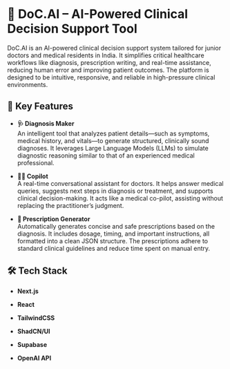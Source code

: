 # 🧠 DoC.AI – AI-Powered Clinical Decision Support Tool

DoC.AI is an AI-powered clinical decision support system tailored for junior doctors and medical residents in India. It simplifies critical healthcare workflows like diagnosis, prescription writing, and real-time assistance, reducing human error and improving patient outcomes. The platform is designed to be intuitive, responsive, and reliable in high-pressure clinical environments.

## 🚀 Key Features

- **🩺 Diagnosis Maker**  
  An intelligent tool that analyzes patient details—such as symptoms, medical history, and vitals—to generate structured, clinically sound diagnoses. It leverages Large Language Models (LLMs) to simulate diagnostic reasoning similar to that of an experienced medical professional.

- **👨‍⚕️ Copilot**  
  A real-time conversational assistant for doctors. It helps answer medical queries, suggests next steps in diagnosis or treatment, and supports clinical decision-making. It acts like a medical co-pilot, assisting without replacing the practitioner’s judgment.

- **💊 Prescription Generator**  
  Automatically generates concise and safe prescriptions based on the diagnosis. It includes dosage, timing, and important instructions, all formatted into a clean JSON structure. The prescriptions adhere to standard clinical guidelines and reduce time spent on manual entry.

## 🛠 Tech Stack

- **Next.js** 

- **React** 

- **TailwindCSS**

- **ShadCN/UI** 

- **Supabase**

- **OpenAI API**
